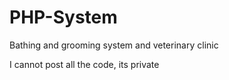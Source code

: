 # PHP-System
Bathing and grooming system and veterinary clinic

I cannot post all the code, its private
